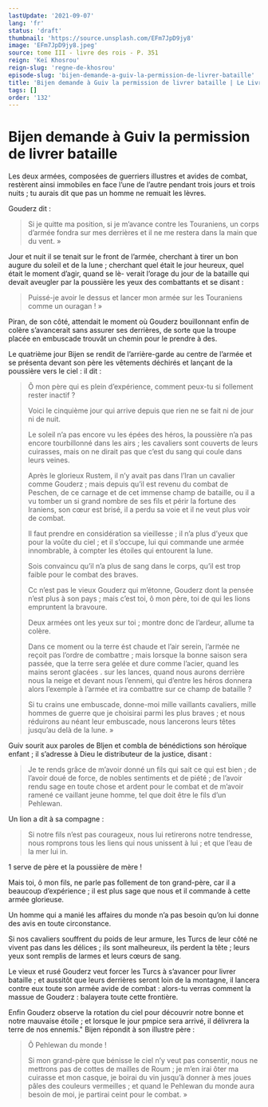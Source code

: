 ```yaml
---
lastUpdate: '2021-09-07'
lang: 'fr'
status: 'draft'
thumbnail: 'https://source.unsplash.com/EFm7JpD9jy8'
image: 'EFm7JpD9jy8.jpeg'
source: tome III - livre des rois - P. 351
reign: 'Keï Khosrou'
reign-slug: 'regne-de-khosrou'
episode-slug: 'bijen-demande-a-guiv-la-permission-de-livrer-bataille'
title: 'Bijen demande à Guiv la permission de livrer bataille | Le Livre des Rois | Shâhnâmeh'
tags: []
order: '132'
---
```


<!-- LTeX: language=fr -->

# Bijen demande à Guiv la permission de livrer bataille

Les deux armées, composées de guerriers illustres et avides de combat, restèrent ainsi immobiles en face l’une de l’autre pendant trois jours et trois nuits ; tu aurais dit que pas un homme ne remuait les lèvres.

Gouderz dit :

> Si je quitte ma position, si je m’avance contre les Touraniens, un corps d’armée fondra sur mes derrières et il ne me restera dans la main que du vent. »

Jour et nuit il se tenait sur le front de l’armée, cherchant à tirer un bon augure du soleil et de la lune ; cherchant quel était le jour heureux, quel était le moment d’agir, quand se lè-
verait l’orage du jour de la bataille qui devait aveugler par la poussière les yeux des combattants et se disant :

> Puissé-je avoir le dessus et lancer mon armée sur les Touraniens comme un ouragan ! »

Piran, de son côté, attendait le moment où Gouderz bouillonnant enfin de colère s’avancerait sans assurer ses derrières, de sorte que la troupe placée en embuscade trouvât un chemin pour le prendre à des.

Le quatrième jour Bijen se rendit de l’arrière-garde au centre de l’armée et se présenta devant son père les vêtements déchirés et lançant de la poussière vers le ciel : il dit :

> Ô mon père qui es plein d’expérience, comment peux-tu si follement rester inactif ?
>
> Voici le cinquième jour qui arrive depuis que rien ne se fait ni de jour ni de nuit.
>
> Le soleil n’a pas encore vu les épées des héros, la poussière n’a pas encore tourbillonné dans les airs ; les cavaliers sont couverts de leurs cuirasses, mais on ne dirait pas que c’est du sang qui coule dans leurs veines.
>
> Après le glorieux Rustem, il n’y avait pas dans l’Iran un cavalier comme Gouderz ; mais depuis qu’il est revenu du combat de Peschen, de ce carnage et de cet immense champ de bataille, ou il a vu tomber un si grand nombre de ses fils et périr la fortune des Iraniens, son cœur est brisé, il a perdu sa voie et il ne veut plus voir de combat.
>
> Il faut prendre en considération sa vieillesse ; il n’a plus d’yeux que pour la voûte du ciel ; et il s’occupe, lui qui commande une armée innombrable, à compter les étoiles qui entourent la lune.
>
> Sois convaincu qu’il n’a plus de sang dans le corps, qu’il est trop faible pour le combat des braves.
>
> Cc n’est pas le vieux Gouderz qui m’étonne, Gouderz dont la pensée n’est plus à son pays ; mais c’est toi,
ô mon père, toi de qui les lions empruntent la bravoure.
>
> Deux armées ont les yeux sur toi ; montre donc de l’ardeur, allume ta colère.
>
> Dans ce moment ou la terre ést chaude et l’air serein, l’armée ne reçoit pas l’ordre de combattre ; mais lorsque la bonne saison sera passée, que la terre sera gelée et dure comme l’acier, quand les mains seront glacées .
sur les lances, quand nous aurons derrière nous la neige et devant nous l’ennemi, qui d’entre les héros donnera alors l’exemple à l’armée et ira combattre sur ce champ de bataille ?
>
> Si tu crains une embuscade, donne-moi mille vaillants cavaliers, mille hommes de guerre que je choisirai parmi les plus braves ; et nous réduirons au néant leur embuscade, nous lancerons leurs têtes jusqu’au delà de la lune. »

Guiv sourit aux paroles de Bljen et combla de bénédictions son héroïque enfant ; il s’adresse à Dieu le distributeur de la justice, disant :

> Je te rends grâce de m’avoir donné un fils qui sait ce qui est bien ; de l’avoir doué de force, de nobles sentiments et de piété ; de l’avoir rendu sage en toute chose et ardent pour le combat et de m’avoir ramené ce vaillant jeune homme, tel que doit être le fils d’un Pehlewan.

Un lion a dit à sa compagne :

> Si notre fils n’est pas courageux, nous lui retirerons notre tendresse, nous romprons tous les liens qui nous unissent à lui ; et que l’eau de la mer lui in.

1 serve de père et la poussière de mère !

Mais toi, ô
mon fils, ne parle pas follement de ton grand-père, car il a beaucoup d’expérience ; il est plus sage que nous et il commande à cette armée glorieuse.

Un homme qui a manié les affaires du monde n’a pas besoin qu’on lui donne des avis en toute circonstance.

Si nos cavaliers souffrent du poids de leur armure, les Turcs de leur côté ne vivent pas dans les délices ; ils sont malheureux, ils perdent la tête ; leurs yeux sont remplis de larmes et leurs cœurs de sang.

Le vieux et rusé Gouderz veut forcer les Turcs à s’avancer pour livrer bataille ; et aussitôt que leurs derrières seront loin de la montagne, il lancera contre eux toute son armée avide de combat : alors-tu verras comment la massue de Gouderz : balayera toute cette frontière.

Enfin Gouderz observe la rotation du ciel pour découvrir notre bonne et notre mauvaise étoile ; et lorsque le jour pmpice sera arrivé, il délivrera la terre de nos ennemis."
Bijen répondit à son illustre père :

> Ô Pehlewan du monde !
>
> Si mon grand-père que bénisse le ciel n’y veut pas consentir, nous ne mettrons pas de cottes de mailles de Roum ; je m’en irai ôter ma cuirasse et mon casque, je boirai du vin jusqu’à donner à mes joues pâles des couleurs vermeilles ; et quand le Pehlewan du monde aura besoin de moi, je partirai ceint pour le combat. »
